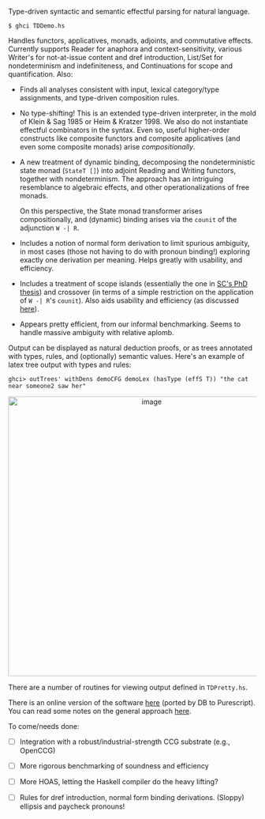 Type-driven syntactic and semantic effectful parsing for natural language.

```
$ ghci TDDemo.hs
```

Handles functors, applicatives, monads, adjoints, and commutative effects.
Currently supports Reader for anaphora and context-sensitivity, various
Writer's for not-at-issue content and dref introduction, List/Set for
nondeterminism and indefiniteness, and Continuations for scope and
quantification. Also:

- Finds all analyses consistent with input, lexical category/type assignments,
  and type-driven composition rules.

- No type-shifting! This is an extended type-driven interpreter, in the mold
  of Klein & Sag 1985 or Heim & Kratzer 1998. We also do not instantiate
  effectful combinators in the syntax. Even so, useful higher-order constructs
  like composite functors and composite applicatives (and even some composite
  monads) arise _compositionally_.

- A new treatment of dynamic binding, decomposing the nondeterministic state
  monad (`StateT []`) into adjoint Reading and Writing functors, together with
  nondeterminism. The approach has an intriguing resemblance to algebraic
  effects, and other operationalizations of free monads.

  On this perspective, the State monad transformer arises compositionally,
  and (dynamic) binding arises via the `counit` of the adjunction `W -| R`.

- Includes a notion of normal form derivation to limit spurious ambiguity, in
  most cases (those not having to do with pronoun binding!) exploring exactly
  one derivation per meaning. Helps greatly with usability, and efficiency.

- Includes a treatment of scope islands (essentially the one in [SC's PhD
  thesis](https://semanticsarchive.net/Archive/2JmMWRjY/)) and crossover (in
  terms of a simple restriction on the application of `W -| R`'s `counit`).
  Also aids usability and efficiency (as discussed
  [here](https://aclanthology.org/W17-6208/)).

- Appears pretty efficient, from our informal benchmarking. Seems to handle
  massive ambiguity with relative aplomb.

Output can be displayed as natural deduction proofs, or as trees annotated
with types, rules, and (optionally) semantic values. Here's an example of
latex tree output with types and rules:

```
ghci> outTrees' withDens demoCFG demoLex (hasType (effS T)) "the cat near someone2 saw her"
```

<p align="center">
<img width="566" alt="image" src="https://user-images.githubusercontent.com/1521291/188498076-b1dfe76a-be6a-4975-9cba-0b4d5539dd58.png">
</p>

There are a number of routines for viewing output defined in
`TDPretty.hs`.

There is an online version of the software
[here](https://schar.github.io/TDParse) (ported by DB to Purescript). You can
read some notes on the general approach
[here](https://simoncharlow.com/esslli/).

To come/needs done:

- [ ] Integration with a robust/industrial-strength CCG substrate (e.g.,
  OpenCCG)

- [ ] More rigorous benchmarking of soundness and efficiency

- [ ] More HOAS, letting the Haskell compiler do the heavy lifting?

- [ ] Rules for dref introduction, normal form binding derivations. (Sloppy)
  ellipsis and paycheck pronouns!
